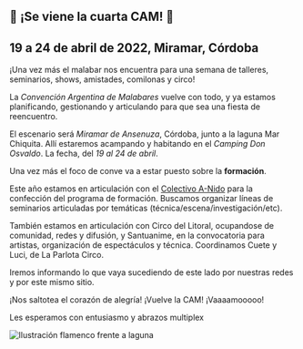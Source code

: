 ## 🎉 ¡Se viene la cuarta CAM! 🎉
## 19 a 24 de abril de 2022, Miramar, Córdoba

¡Una vez más el malabar nos encuentra para una semana de talleres, seminarios, shows, amistades, comilonas y circo!

La _Convención Argentina de Malabares_ vuelve con todo, y ya estamos planificando, gestionando y articulando para que sea una fiesta de reencuentro.

El escenario será _Miramar de Ansenuza_, Córdoba, junto a la laguna Mar Chiquita. Allí estaremos acampando y habitando en el _Camping Don Osvaldo_. La fecha, del _19 al 24 de abril_.

Una vez más el foco de conve va a estar puesto sobre la **formación**.

Este año estamos en articulación con el [Colectivo A-Nido](https://colectivoanido.com) para la confección del programa de formación. Buscamos organizar líneas de seminarios articuladas por temáticas (técnica/escena/investigación/etc).

También estamos en articulación con Circo del Litoral, ocupandose de comunidad, redes y difusión, y Santuanime, en la convocatoria para artistas, organización de espectáculos y técnica. Coordinamos Cuete y Luci, de La Parlota Circo.

Iremos informando lo que vaya sucediendo de este lado por nuestras redes y por este mismo sitio.

¡Nos saltotea el corazón de alegría! ¡Vuelve la CAM! ¡Vaaaamooooo!

Les esperamos con entusiasmo y abrazos multiplex

![Ilustración flamenco frente a laguna](/img/flyer.png)
